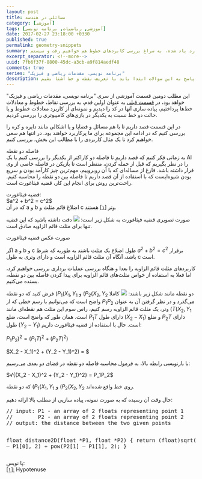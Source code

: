 ```yaml
---
layout: post
title: مسائلی در هندسه
category: [آموزشی]
tags: [آموزشی, ریاضیات, برنامه نویسی]
date: 2017-02-27 23:18:00 +0330
published: true
permalink: geometry-snippets
summary: شاید وقتی برای اولین بار به برنامه نویسی بازی‌های کامپیوتری فکر کنیم احتمالا مهم‌ترین سوال برامون اینکه کامپیوتر به چه طریق همه اشیا رو در محل درستشون قرار می‌دهد؟ یا اشیا چگونه توسط کامپیوتر جابجا می‌شن؟ برای پاسخ به این سوالات ابتدا باید به سراغ تعریف نقطه و نحوه قرارگیری اشیا در فضاهای دو بعدی و سه بعدی برویم، دستگاه‌های مختصاتی را بررسی کنیم و سپس به سراغ تعریف خط و بردار بپردازیم. در این پست ضمن بررسی موارد یاد شده، به سراغ بررسی کابردهای خطوط هم خواهیم رفت و سیستم line-line collision detection را هم با هم بررسی خواهیم کرد.
excerpt_separator: <!--more--> 
uuid: 7fb6f37f-8800-45dc-a3cb-a9f814aedf48
comments: true
series: "برنامه نویسی، مقدمات ریاضی و فیزیک"
description: شاید وقتی برای اولین بار به برنامه نویسی بازی‌های کامپیوتری فکر کنیم احتمالا مهم‌ترین سوال برامون اینکه کامپیوتر به چه طریق همه اشیا رو در محل درستشون قرار می‌دهد؟ یا اشیا چگونه توسط کامپیوتر جابجا می‌شن؟ برای پاسخ به این سوالات ابتدا باید با تعریف نقطه و خط آشنا بشیم.
---
```

این مطلب دومین قسمت آموزشی از سری &quot;برنامه نویسی، مقدمات ریاضی و فیزیک&quot; خواهد بود، در [قسمت قبلی](  http://blog.kianooshnaghavi.com/:posts/points-and-lines.html) به عنوان اولین قدم، به بررسی نقاط، خطوط و معادلات خط‌ها پرداختیم، پیاده سازی آنها در کد را دیدیم و نمونه‌ای از کاربرد معادلات خطوط و یا حالت دو خط نسبت به یکدیگر در بازی‌های کامپیوتری را بررسی کردیم.

در این قسمت قصد داریم تا با هم مسائل و قضایا و یا اشکالی مانند دایره و کره را بررسی کنیم که در ادامه این مجموعه برای ما پرکاربرد خواهند بود. در انتها هم سعی خواهیم کرد تا یک مثال کاربردی را با مطالب این بخش، بررسی کنیم.

<div class="post-inline-title">فاصله دو نقطه</div>
به زمانی فکر کنیم که قصد داریم تا فاصله دو کاراکتر از یکدیگر را بررسی کنیم یا یک AI را در نظر بگیریم که قبل از حمله کردن، منتظر است تا بازیکن در فاصله خاصی از وی قرار داشته باشد. فارغ از مساله‌ای که با آن روبروییم، مهم‌ترین چیز کارآمد بودن و سریع بودن شیوه‌ایست که با استفاده از آن قصد داریم تا فاصله بین دو نقطه را محاسبه کنیم. راحت‌ترین روش برای انجام این کار، قضیه فیثاغورث است.

<p><blackquote class="alert">
قضیه فیثاغورث:<br>
$a^2 + b^2 = c^2$<br>
که در آن a و b اضلاغ قائم مثلث و c وتر <a id="footnote-ref-001" style="font-style: normal;" class="foot-note-reference" href="#footnote-001">[۱]</a> هستند.
</blackquote></p>

صورت تصویری قضیه فیثاغورث به شکل زیر است:
<img class="post-image image-responsive" src="https://theskn.github.io/assets/img/2017-02-27/ch002-right-triangle.png"/>
دقت داشته باشید که این قضیه تنها برای <span class="font-color-white">مثلث قائم الزاویه</span> صادق است.


صورت عکس قضیه فیثاغورت

اگر a و b و c طول اضلاع یک مثلث باشند به طوریه که شرط $a^2 + b^2 = c^2$ برقرار باشد، آنگاه آن مثلث قائم الزاویه است و دارای وتری به طول c است.

کاربردهای مثلث قائم الزاویه را بعدا و هنگاه بررسی عملیات برداری بررسی خواهیم کرد، اما فعلا به استفاده از خواص مثلث‌های قائم الزاویه برای پیدا کردن فاصله بین دو نقطه، بسنده می‌کنیم.

فرض کنید که دو نقطه $(P_1(X_1, Y_1$ و $(P_2(X_2, Y_2$ دو نقطه مانند شکل زیر باشند:
<img class="post-image image-responsive" src="https://theskn.github.io/assets/img/2017-02-27/ch002-the-pythaforean-example.png"/>
کاملا واضح است که می‌توانیم با رسم خطی که از $P_1P_2$ می‌گذرد و در نظر گرفتن آن به عنوان وتر، یک مثلث قائم الزاویه رسم کنیم، راس سوم این مثلث هم نقطه‌ای مانند $(T(X_2, Y_1$ است. همان طور که واضح است، ضلع $P_1T$ دارای طول $(X_2 - X_1)$  و ضلع $P_2T$ دارای طول $(Y_2 - Y_1)$ است. حال با استفاده از قضیه فیثاغورث داریم:

$P_1P_2)^2 = (P_1T)^2 + (P_2T)^2)$

$X_2 - X_1)^2 + (Y_2 - Y_1)^2) = $

با بازنویسی رابطه بالا، به فرمول <span class="highlight-text">محاسبه فاصله دو نقطه در فضای دو بعدی</span> می‌رسیم:

<span class="ltr-direction">
$√{(X_2 - X_1)^2 + (Y_2 - Y_1)^2} = P_1P_2$
</span>

که دو نقطه $(P_1(X_1, Y_1$ و $(P_2(X_2, Y_2$ روی خط واقع شده‌اند.

حال وقت آن رسیده که به صورت نمونه، پیاده سازیی از مطلب بالا ارائه دهیم:
<div class="ltr-direction font-family-consolas">
<pre class="brush: cpp">
// input: P1 - an array of 2 floats representing point 1
//        P2 - an array of 2 floats representing point 2
// output: the distance between the two given points

float distance2D(float *P1, float *P2)
{
     return (float)sqrt(pow(P2[0] – P1[0], 2) + 
                        pow(P2[1] – P1[1], 2);
}
</pre>
</div>
<div class="foot-note-header">پا نویس:</div>
<span id="footnote-001" class="foot-note"><a href="#footnote-ref-001">[۱]:</a> Hypotenuse</span>

